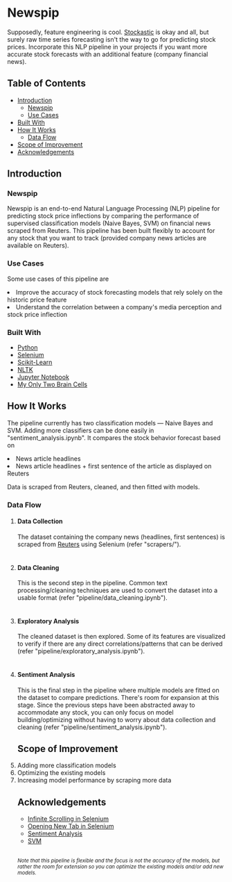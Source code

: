 # Newspip

Supposedly, feature engineering is cool. <a href="[https://github.com/anishseeniraj/stockastic](https://github.com/anishseeniraj/stockastic)">Stockastic</a> is okay and all, but surely raw time series forecasting isn't the way to go for predicting stock prices. Incorporate this NLP pipeline in your projects if you want more accurate stock forecasts with an additional feature (company financial news).

## Table of Contents

* [Introduction](#introduction)
  * [Newspip](#newspip)
  * [Use Cases](#use-cases)
* [Built With](#built-with)
* [How It Works](#how-it-works)
  * [Data Flow](#data-flow)
* [Scope of Improvement](#scope-of-improvement)
* [Acknowledgements](#acknowledgements)


## Introduction

### Newspip
Newspip is an end-to-end Natural Language Processing (NLP) pipeline for predicting stock price inflections by comparing the performance of supervised classification models (Naive Bayes, SVM) on financial news scraped from Reuters. 
This pipeline has been built flexibly to account for any stock that you want to track (provided company news articles are available on Reuters).
  
### Use Cases
Some use cases of this pipeline are 
  <li>Improve the accuracy of stock forecasting models that rely solely on the historic price feature</li>
  <li>Understand the correlation between a company's media perception and stock price inflection</li>
   

### Built With
* [Python](https://www.python.org/)
* [Selenium](https://selenium-python.readthedocs.io/)
* [Scikit-Learn](https://scikit-learn.org/stable/)
* [NLTK](https://www.nltk.org/)
* [Jupyter Notebook](https://jupyter.org/)
* [My Only Two Brain Cells](https://www.bbc.com/news/uk-england-sussex-36443264#:~:text=Snails%20use%20two%20brain%20cells,it%20if%20food%20was%20present.)


## How It Works
The pipeline currently has two classification models — Naive Bayes and SVM. Adding more classifiers can be done easily in "sentiment_analysis.ipynb". It compares the stock behavior forecast based on
<li>News article headlines</li>
<li>News article headlines + first sentence of the article as displayed on Reuters</li> 

Data is scraped from Reuters, cleaned, and then fitted with models.

### Data Flow
<ol>
  <li>
    <h4>Data Collection</h4>
   The dataset containing the company news (headlines, first sentences) is scraped from <a href="[https://www.reuters.com/](https://www.reuters.com/)">Reuters</a> using Selenium (refer "scrapers/").
   </li>
   <br>
   <li>
	   <h4>Data Cleaning</h4>
	   This is the second step in the pipeline. Common text processing/cleaning techniques are used to convert the dataset into a usable format (refer "pipeline/data_cleaning.ipynb").
	</li>
	<br>
	<li>
		<h4>Exploratory Analysis</h4>
		The cleaned dataset is then explored. Some of its features are visualized to verify if there are any direct correlations/patterns that can be derived (refer "pipeline/exploratory_analysis.ipynb").
  </li>
  <br>
  <li>
	  <h4>Sentiment Analysis</h4>
	  This is the final step in the pipeline where multiple models are fitted on the dataset to compare predictions. There's room for expansion at this stage. Since the previous steps have been abstracted away to accommodate any stock, you can only focus on model building/optimizing without having to worry about data collection and cleaning (refer "pipeline/sentiment_analysis.ipynb"). 
	  </li>
  
## Scope of Improvement
<li>Adding more classification models</li>
<li>Optimizing the existing models</li>
<li>Increasing model performance by scraping more data</li>


## Acknowledgements
* [Infinite Scrolling in Selenium](https://dev.to/hellomrspaceman/python-selenium-infinite-scrolling-3o12)
* [Opening New Tab in Selenium](https://medium.com/@pavel.tashev/python-and-selenium-open-focus-and-close-a-new-tab-4cc606b73388)
* [Sentiment Analysis](https://medium.com/analytics-vidhya/natural-language-processing-from-scratch-sentiment-analysis-e09711d4f7eb)
* [SVM](https://medium.com/@vasista/sentiment-analysis-using-svm-338d418e3ff1)


##
<small><i>Note that this pipeline is flexible and the focus is not the accuracy of the models, but rather the room for extension so you can optimize the existing models and/or add new models.</i></small>
